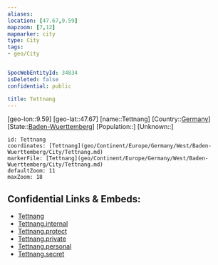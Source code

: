 ```yaml
---
aliases: 
location: [47.67,9.59]
mapzoom: [7,12] 
mapmarker: city 
type: City
tags:
- geo/City


SpocWebEntityId: 34834
isDeleted: false
confidential: public

title: Tettnang
---
```

[geo-lon::9.59]
[geo-lat::47.67]
[name::Tettnang]
[Country::[Germany](geo/Continent/Europe/Germany.md)]
[State::[Baden-Wuerttemberg](geo/Continent/Europe/Germany/West/Baden-Wuerttemberg.md)]
[Population::]
[Unknown::]


```leaflet
id: Tettnang
coordinates: [Tettnang](geo/Continent/Europe/Germany/West/Baden-Wuerttemberg/City/Tettnang.md)
markerFile: [Tettnang](geo/Continent/Europe/Germany/West/Baden-Wuerttemberg/City/Tettnang.md)
defaultZoom: 11 
maxZoom: 18
```


## Confidential Links & Embeds: 
- [Tettnang](../../../../../../../../_public/geo/Continent/Europe/Germany/West/Baden-Wuerttemberg/City/Tettnang.md) 
- [Tettnang.internal](../../../../../../../../_internal/geo/Continent/Europe/Germany/West/Baden-Wuerttemberg/City/Tettnang.internal.md) 
- [Tettnang.protect](../../../../../../../../_protect/geo/Continent/Europe/Germany/West/Baden-Wuerttemberg/City/Tettnang.protect.md) 
- [Tettnang.private](../../../../../../../../_private/geo/Continent/Europe/Germany/West/Baden-Wuerttemberg/City/Tettnang.private.md) 
- [Tettnang.personal](../../../../../../../../_personal/geo/Continent/Europe/Germany/West/Baden-Wuerttemberg/City/Tettnang.personal.md) 
- [Tettnang.secret](../../../../../../../../_secret/geo/Continent/Europe/Germany/West/Baden-Wuerttemberg/City/Tettnang.secret.md) 
